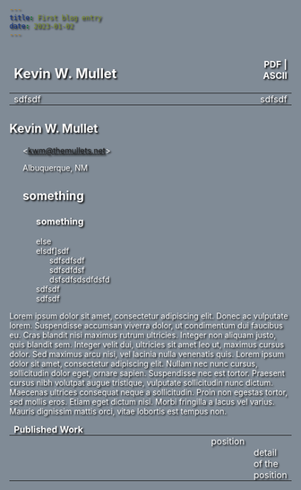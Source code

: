 ```yaml
---
title: First blog entry
date: 2023-01-02
---
```


<style>

  ul {
    list-style-type: none;
    opacity: 1.0 ;
    z-index: 2 ;
  }

  html {
    background-image:url(../images/kwmPixelatedProfilePic.jpeg);
    background-color: #808B96 ;
		background-attachment:fixed;
    background-size: cover;
    background-repeat: no-repeat;
    background-blend-mode: multiply ;
    }

table, th, tr, td {
  width: 100%;
  border: 0 ;
  margin-top: 0px ;
  margin-bottom: 0px ;
  padding-top: 0px ;
  padding-bottom: 0px ;
  border-collapse: collapse ;
}


body {
  opacity: 1.0 ;
  color: white ;
  text-shadow: 2px 2px 3px black 
}
  </style>
| <h2>Kevin W. Mullet</h2> | PDF &#124; ASCII |
| :--- | ---: |
|sdfsdf |sdfsdf |



## Kevin W. Mullet 
- &LT;kwm@themullets.net&GT;
- Albuquerque, NM




- ## something
  - ### something
  - else
  - elsdf]sdf
    - sdfsdfsdf
    - sdfsdfdsf
    - dsfsdfsdsdfdsfd
  - sdfsdf
  - sdfsdf
  -  

Lorem ipsum dolor sit amet, consectetur adipiscing elit. Donec ac vulputate lorem. Suspendisse accumsan viverra dolor, ut condimentum dui faucibus eu. Cras blandit nisi maximus rutrum ultricies. Integer non aliquam justo, quis 
 blandit sem. Integer velit dui, ultricies sit amet leo ut, maximus cursus dolor. Sed maximus arcu nisi, vel lacinia nulla venenatis quis. Lorem ipsum dolor sit amet, consectetur adipiscing elit. Nullam nec nunc cursus, sollicitudin dolor eget, ornare sapien. Suspendisse nec est tortor. Praesent cursus nibh volutpat augue tristique, vulputate sollicitudin nunc dictum. Maecenas ultrices consequat neque a sollicitudin. Proin non egestas tortor, sed mollis eros. Etiam eget dictum nisi. Morbi fringilla a lacus vel varius. Mauris dignissim mattis orci, vitae lobortis est tempus non.





| Published Work|||
| :--- | :--- | :--- |
| |position ||
| | | detail of the position|





